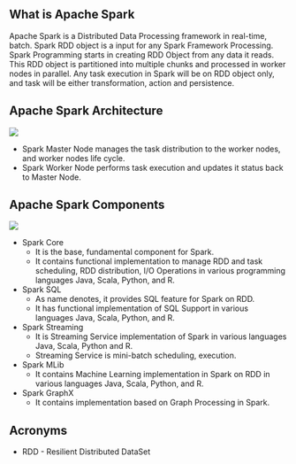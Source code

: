 ## What is Apache Spark
Apache Spark is a Distributed Data Processing framework in real-time, batch. Spark RDD object is a input for any Spark Framework Processing. Spark Programming starts in creating RDD Object from any data it reads. This RDD object is partitioned into multiple chunks and processed in worker nodes in parallel. Any task execution in Spark will be on RDD object only, and task will be either transformation, action and persistence.  

## Apache Spark Architecture
![](https://amvijay.github.io/images/apache-spark-architecture.jpg)

* Spark Master Node manages the task distribution to the worker nodes, and worker nodes life cycle. 
* Spark Worker Node performs task execution and updates it status back to Master Node.

## Apache Spark Components
![](https://amvijay.github.io/images/apache-spark-component.jpg)
* Spark Core 
	* It is the base, fundamental component for Spark. 
	* It contains functional implementation to manage RDD and task scheduling, RDD distribution, I/O Operations in various programming languages Java, Scala, Python, and R.
* Spark SQL 
	* As name denotes, it provides SQL feature for Spark on RDD.
	* It has functional implementation of SQL Support in various languages Java, Scala, Python, and R.
* Spark Streaming
	* It is Streaming Service implementation of Spark in various languages Java, Scala, Python and R.
	* Streaming Service is mini-batch scheduling, execution.
* Spark MLib
	* It contains Machine Learning implementation in Spark on RDD in various languages Java, Scala, Python, and R.
* Spark GraphX
	* It contains implementation based on Graph Processing in Spark.


## Acronyms
* RDD - Resilient Distributed DataSet
